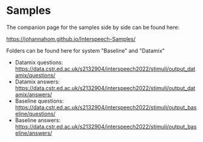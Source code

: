 # Samples

The companion page for the samples side by side can be found here:

https://johannahom.github.io/Interspeech-Samples/

Folders can be found here for system "Baseline" and "Datamix"

- Datamix questions: https://data.cstr.ed.ac.uk/s2132904/interspeech2022/stimuli/output_datamix/questions/
- Datamix answers: https://data.cstr.ed.ac.uk/s2132904/interspeech2022/stimuli/output_datamix/answers/
- Baseline questions: https://data.cstr.ed.ac.uk/s2132904/interspeech2022/stimuli/output_baseline/questions/
- Baseline answers: https://data.cstr.ed.ac.uk/s2132904/interspeech2022/stimuli/output_baseline/answers/
